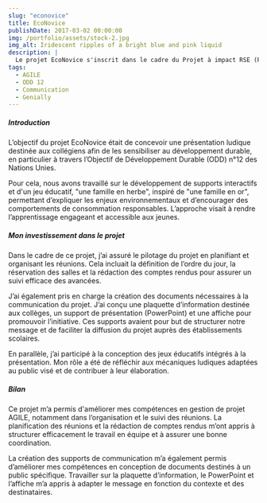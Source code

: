```yaml
---
slug: "econovice"
title: EcoNovice
publishDate: 2017-03-02 00:00:00
img: /portfolio/assets/stock-2.jpg
img_alt: Iridescent ripples of a bright blue and pink liquid
description: |
  Le projet EcoNovice s'inscrit dans le cadre du Projet à impact RSE (PAIRSE) de 2ème année à l'ESIEA.
tags:
  - AGILE
  - ODD 12
  - Communication
  - Genially
---
```


##### Introduction
L’objectif du projet EcoNovice était de concevoir une présentation ludique destinée aux collégiens afin de les sensibiliser au développement durable, en particulier à travers l’Objectif de Développement Durable (ODD) n°12 des Nations Unies.

Pour cela, nous avons travaillé sur le développement de supports interactifs et d'un jeu éducatif, "une famille en herbe", inspiré de "une famille en or", permettant d’expliquer les enjeux environnementaux et d’encourager des comportements de consommation responsables. L’approche visait à rendre l’apprentissage engageant et accessible aux jeunes.

##### Mon investissement dans le projet
Dans le cadre de ce projet, j’ai assuré le pilotage du projet en planifiant et organisant les réunions. Cela incluait la définition de l’ordre du jour, la réservation des salles et la rédaction des comptes rendus pour assurer un suivi efficace des avancées.

J’ai également pris en charge la création des documents nécessaires à la communication du projet. J’ai conçu une plaquette d’information destinée aux collèges, un support de présentation (PowerPoint) et une affiche pour promouvoir l’initiative. Ces supports avaient pour but de structurer notre message et de faciliter la diffusion du projet auprès des établissements scolaires.

En parallèle, j’ai participé à la conception des jeux éducatifs intégrés à la présentation. Mon rôle a été de réfléchir aux mécaniques ludiques adaptées au public visé et de contribuer à leur élaboration.

##### Bilan
Ce projet m’a permis d'améliorer mes compétences en gestion de projet AGILE, notamment dans l’organisation et le suivi des réunions. La planification des réunions  et la rédaction de comptes rendus m’ont appris à structurer efficacement le travail en équipe et à assurer une bonne coordination.

La création des supports de communication m’a également permis d’améliorer mes compétences en conception de documents destinés à un public spécifique. Travailler sur la plaquette d’information, le PowerPoint et l’affiche m’a appris à adapter le message en fonction du contexte et des destinataires.
